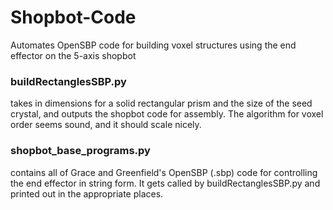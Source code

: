 # Shopbot-Code
Automates OpenSBP code for building voxel structures using the end effector on the 5-axis shopbot



### buildRectanglesSBP.py 
takes in dimensions for a solid rectangular prism and the size of the seed crystal, and outputs the shopbot code for assembly. The algorithm for voxel order seems sound, and it should scale nicely. 

### shopbot_base_programs.py 
contains all of Grace and Greenfield's OpenSBP (.sbp) code for controlling the end effector in string form. It gets called by buildRectanglesSBP.py and printed out in the appropriate places.


